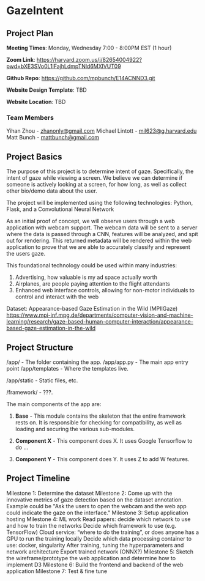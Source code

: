 # GazeIntent

## Project Plan

**Meeting Times**: Monday, Wednesday 7:00 - 8:00PM EST (1 hour)

**Zoom Link**: https://harvard.zoom.us/j/82654004922?pwd=bXE3SVo0L1lFajhLdmpTNld6MXlVUT09

**Github Repo**: https://github.com/mpbunch/E14ACNND3.git

**Website Design Template**: TBD

**Website Location**: TBD

### Team Members

Yihan Zhou - zhanonly@gmail.com
Michael Lintott - mil623@g.harvard.edu
Matt Bunch - mattbunch@gmail.com

## Project Basics

The purpose of this project is to determine intent of gaze. Specifically, the intent of gaze while viewing a screen. We believe we can determine if someone is actively looking at a screen, for how long, as well as collect other bio/demo data about the user.


The project will be implemented using the following technologies: Python, Flask, and a Convolutional Neural Network


As an initial proof of concept, we will observe users through a web application with webcam support. The webcam data will be sent to a server where the data is passed through a CNN, features will be analyzed, and spit out for rendering. This returned metadata will be rendered within the web application to prove that we are able to accurately classify and represent the users gaze.

This foundational technology could be used within many industries:
1. Advertising, how valuable is my ad space actually worth
2. Airplanes, are people paying attention to the flight attendants
3. Enhanced web interface controls, allowing for non-motor individuals to control and interact with the web

Dataset:
Appearance-based Gaze Estimation in the Wild (MPIIGaze)
https://www.mpi-inf.mpg.de/departments/computer-vision-and-machine-learning/research/gaze-based-human-computer-interaction/appearance-based-gaze-estimation-in-the-wild


## Project Structure

/app/				- The folder containing the app.
/app/app.py			- The main app entry point
/app/templates		- Where the templates live.

/app/static			- Static files, etc.

/framework/			- ???.

The main components of the app are:

1. **Base** - This module contains the skeleton that the entire framework rests on. It is responsible
for checking for compatibility, as well as loading and securing the various sub-modules.

2. **Component X** - This component does X. It uses Google Tensorflow to do ...

3. **Component Y** - This component does Y. It uses Z to add W features.

## Project Timeline

Milestone 1: Determine the dataset
Milestone 2: Come up with the innovative metrics of gaze detection based on the dataset annotation. Example could be "Ask the users to open the webcam and the web app could indicate the gaze on the interface."
Milestone 3: Setup application hosting
Milestone 4: ML work
  Read papers: decide which network to use and how to train the networks
  Decide which framework to use (e.g. TensorFlow)
  Cloud service: “where to do the training”, or does anyone has a GPU to run the training locally
  Decide which data processing container to use:  docker, singularity
  After training, tuning the hyperparameters and network architecture
  Export trained network (ONNX?)
Milestone 5: Sketch the wireframe/prototype the web application and determine how to implement D3
Milestone 6: Build the frontend and backend of the web application
Milestone 7: Test & fine tune
